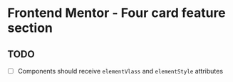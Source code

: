 # Frontend Mentor - Four card feature section

## TODO

- [ ] Components should receive `elementVlass` and `elementStyle` attributes

